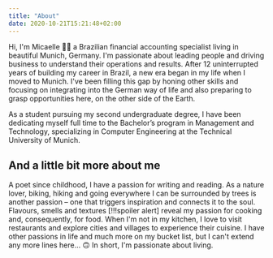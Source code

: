 ```yaml
---
title: "About"
date: 2020-10-21T15:21:48+02:00
---
```


Hi, I'm Micaelle 👋🏻  a Brazilian financial accounting specialist living in beautiful Munich, Germany. I'm passionate about leading people and driving business to understand their operations and results. After 12 uninterrupted years of building my career in Brazil, a new era began in my life when I moved to Munich. I've been filling this gap by honing other skills and focusing on integrating into the German way of life and also preparing to grasp opportunities here, on the other side of the Earth.

As a student pursuing my second undergraduate degree, I have been dedicating myself full time to the Bachelor’s program in Management and Technology, specializing in Computer Engineering at the Technical University of Munich.

## And a little bit more about me

A poet since childhood, I have a passion for writing and reading. As a nature lover, biking, hiking and going everywhere I can be surrounded by trees is another passion – one that triggers inspiration and connects it to the soul. Flavours, smells and textures [!!!spoiler alert] reveal my passion for cooking and, consequently, for food. When I'm not in my kitchen, I love to visit restaurants and explore cities and villages to experience their cuisine. I have other passions in life and much more on my bucket list, but I can't extend any more lines here... 🙃 In short, I'm passionate about living.